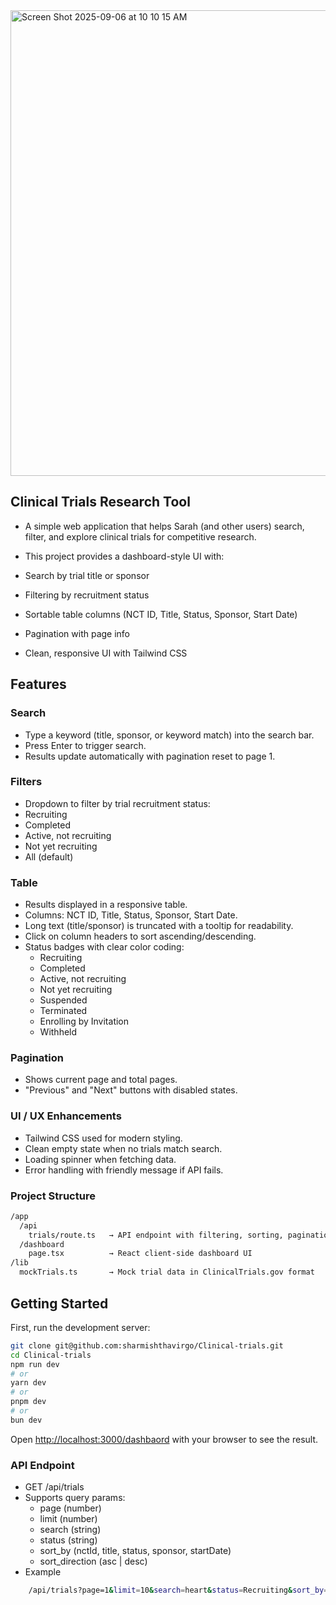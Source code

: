 
<img width="1440" height="745" alt="Screen Shot 2025-09-06 at 10 10 15 AM" src="https://github.com/user-attachments/assets/f6897c8b-227b-4f92-9b35-586084f351f5" />

## Clinical Trials Research Tool

- A simple web application that helps Sarah (and other users) search, filter, and explore clinical trials for competitive research.
- This project provides a dashboard-style UI with:

- Search by trial title or sponsor
- Filtering by recruitment status
- Sortable table columns (NCT ID, Title, Status, Sponsor, Start Date)
- Pagination with page info
- Clean, responsive UI with Tailwind CSS

## Features
### Search
 - Type a keyword (title, sponsor, or keyword match) into the search bar.
 - Press Enter to trigger search.
 - Results update automatically with pagination reset to page 1.

### Filters
- Dropdown to filter by trial recruitment status:
- Recruiting
- Completed
- Active, not recruiting
- Not yet recruiting
- All (default)

### Table
- Results displayed in a responsive table.
- Columns: NCT ID, Title, Status, Sponsor, Start Date.
- Long text (title/sponsor) is truncated with a tooltip for readability.
- Click on column headers to sort ascending/descending.
- Status badges with clear color coding:
    - Recruiting
    - Completed
    - Active, not recruiting
    - Not yet recruiting
    - Suspended
    - Terminated
    - Enrolling by Invitation
    - Withheld

### Pagination
- Shows current page and total pages.
- "Previous" and "Next" buttons with disabled states.

### UI / UX Enhancements
- Tailwind CSS used for modern styling.
- Clean empty state when no trials match search.
- Loading spinner when fetching data.
- Error handling with friendly message if API fails.

### Project Structure 
```bash
/app
  /api
    trials/route.ts   → API endpoint with filtering, sorting, pagination
  /dashboard
    page.tsx          → React client-side dashboard UI
/lib
  mockTrials.ts       → Mock trial data in ClinicalTrials.gov format

```
## Getting Started

First, run the development server:

```bash
git clone git@github.com:sharmishthavirgo/Clinical-trials.git
cd Clinical-trials
npm run dev
# or
yarn dev
# or
pnpm dev
# or
bun dev
```
Open [http://localhost:3000/dashbaord](http://localhost:3000/dashbaord) with your browser to see the result.

### API Endpoint
- GET /api/trials
- Supports query params:
    - page (number)
    - limit (number)
    - search (string)
    - status (string)
    - sort_by (nctId, title, status, sponsor, startDate)
    - sort_direction (asc | desc)
- Example 
```bash
    /api/trials?page=1&limit=10&search=heart&status=Recruiting&sort_by=startDate&sort_direction=asc
```
